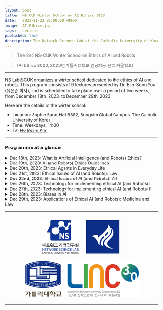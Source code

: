 ```yaml
---
layout: post
title:  NS-CUK Winter School on AI Ethics 2023
date:   2023-11-22 00:00:00 +0900
image:  AI_Ethics.jpg
tags:   Lecture
published: true
description: The Network Science Lab at the Catholic University of Korea is organising a winter school on the ethics of AI and robots. This winter school program consists of 9 lectures given by Dr. Eun-Soon You (유은순 박사) and is scheduled to run for two weeks (Dec 18th, 2023 -- Dec 29th, 2023).
---
```


> The 2nd NS-CUK Winter School on Ethics of AI and Robots

> (AI Ethics 2023; 2023년 가톨릭대학교 인공지능 윤리 겨울학교)

***

NS Lab@CUK organizes a winter school dedicated to the ethics of AI and robots. This program consists of 9 lectures presented by Dr. Eun-Soon You (유은순 박사), and is scheduled to take place over a period of two weeks, from December 18th, 2023, to December 29th, 2023.

Here are the details of the winter school:
* Location: Sophie Barat Hall B352, Songsim Global Campus, The Catholic University of Korea
* Time: Weekdays, 14:00
* TA: [Ho Beom Kim](https://nslab-cuk.github.io/member/hbkim)

***

### Programme at a glance
<details markdown="1">
  <summary>Dec 18th, 2023: What is Artificial Intelligence (and Robots) Ethics?</summary>
  
</details>

<details markdown="1">
  <summary>Dec 19th, 2023: AI (and Robots) Ethics Guidelines</summary>
  
</details>

<details markdown="1">
  <summary>Dec 20th, 2023: Ethical Agents in Everyday Life</summary>
  
</details>

<details markdown="1">
  <summary>Dec 21st, 2023: Ethical Issues of AI (and Robots): Law</summary>
  
</details>

<details markdown="1">
  <summary>Dec 22nd, 2023: Ethical Issues of AI (and Robots): Art</summary>
  
</details>

<details markdown="1">
  <summary>Dec 26th, 2023: Technology for implementing ethical AI (and Robots) I</summary>
  
</details>

<details markdown="1">
  <summary>Dec 27th, 2023: Technology for implementing ethical AI (and Robots) II</summary>
  
</details>

<details markdown="1">
  <summary>Dec 28th, 2023: Biases in AI</summary>
  
</details>

<details markdown="1">
  <summary>Dec 29th, 2023: Applications of Ethical AI (and Robots): Medicine and Law</summary>
  
</details>

***

<p align="center"><a href="https://nslab-cuk.github.io/"><img align="center" src="/images/Logo_Square.png" style="width : 120px; margin : 10px"></a><a href="https://cukai.catholic.ac.kr/cukai/index.html"><img align="center" src="/images/AI_Logo.png" style="width : 110px; margin : 15px"></a><a href="https://linc.catholic.ac.kr/lincplus/index.html"><img align="center" src="/images/CUKLINK_Logo.jpg" style="width : 380px; margin : 10px"></a></p>

***
